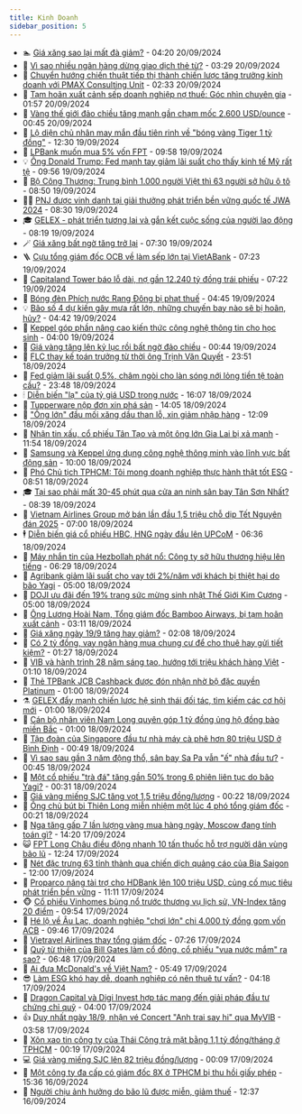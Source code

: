 ```yaml
---
title: Kinh Doanh
sidebar_position: 5
---
```


<!-- dantri-kinh-doanh:START -->
- 🏊 [Giá xăng sao lại mất đà giảm?](https://dantri.com.vn/kinh-doanh/gia-xang-sao-lai-mat-da-giam-20240920100818247.htm) - 04:20 20/09/2024
- 🦆 [Vì sao nhiều ngân hàng dừng giao dịch thẻ từ?](https://dantri.com.vn/kinh-doanh/vi-sao-nhieu-ngan-hang-dung-giao-dich-the-tu-20240920075110891.htm) - 03:29 20/09/2024
- 🦄 [Chuyển hướng chiến thuật tiếp thị thành chiến lược tăng trưởng kinh doanh với PMAX Consulting Unit](https://dantri.com.vn/kinh-doanh/chuyen-huong-chien-thuat-tiep-thi-thanh-chien-luoc-tang-truong-kinh-doanh-voi-pmax-consulting-unit-20240920091553340.htm) - 02:33 20/09/2024
- 🌝 [Tạm hoãn xuất cảnh sếp doanh nghiệp nợ thuế: Góc nhìn chuyên gia](https://dantri.com.vn/kinh-doanh/tam-hoan-xuat-canh-sep-doanh-nghiep-no-thue-goc-nhin-chuyen-gia-20240919161558974.htm) - 01:57 20/09/2024
- 💃 [Vàng thế giới đảo chiều tăng mạnh gần chạm mốc 2.600 USD/ounce](https://dantri.com.vn/kinh-doanh/vang-the-gioi-dao-chieu-tang-manh-gan-cham-moc-2600-usdounce-20240920071832991.htm) - 00:45 20/09/2024
- 🦏 [Lộ diện chủ nhân may mắn đầu tiên rinh về &quot;bóng vàng Tiger 1 tỷ đồng&quot;](https://dantri.com.vn/kinh-doanh/lo-dien-chu-nhan-may-man-dau-tien-rinh-ve-bong-vang-tiger-1-ty-dong-20240919171342317.htm) - 12:30 19/09/2024
- 🦩 [LPBank muốn mua 5% vốn FPT](https://dantri.com.vn/kinh-doanh/lpbank-muon-mua-5-von-fpt-20240919135448980.htm) - 09:58 19/09/2024
- 💡 [Ông Donald Trump: Fed mạnh tay giảm lãi suất cho thấy kinh tế Mỹ rất tệ](https://dantri.com.vn/kinh-doanh/ong-donald-trump-fed-manh-tay-giam-lai-suat-cho-thay-kinh-te-my-rat-te-20240919162120597.htm) - 09:56 19/09/2024
- 🌊 [Bộ Công Thương: Trung bình 1.000 người Việt thì 63 người sở hữu ô tô](https://dantri.com.vn/kinh-doanh/bo-cong-thuong-trung-binh-1000-nguoi-viet-thi-63-nguoi-so-huu-o-to-20240919153328285.htm) - 08:50 19/09/2024
- 🧑‍💻 [PNJ được vinh danh tại giải thưởng phát triển bền vững quốc tế JWA 2024](https://dantri.com.vn/kinh-doanh/pnj-duoc-vinh-danh-tai-giai-thuong-phat-trien-ben-vung-quoc-te-jwa-2024-20240919152550271.htm) - 08:30 19/09/2024
- 🎓 [GELEX - phát triển tương lai và gắn kết cuộc sống của người lao động](https://dantri.com.vn/kinh-doanh/gelex-phat-trien-tuong-lai-va-gan-ket-cuoc-song-cua-nguoi-lao-dong-20240919151553520.htm) - 08:19 19/09/2024
- 🪄 [Giá xăng bất ngờ tăng trở lại](https://dantri.com.vn/kinh-doanh/gia-xang-bat-ngo-tang-tro-lai-20240919142910206.htm) - 07:30 19/09/2024
- 🪜 [Cựu tổng giám đốc OCB về làm sếp lớn tại VietABank](https://dantri.com.vn/kinh-doanh/cuu-tong-giam-doc-ocb-ve-lam-sep-lon-tai-vietabank-20240919123212674.htm) - 07:23 19/09/2024
- 🦄 [Capitaland Tower báo lỗ dài, nợ gần 12.240 tỷ đồng trái phiếu](https://dantri.com.vn/kinh-doanh/capitaland-tower-bao-lo-dai-no-gan-12240-ty-dong-trai-phieu-20240919092721071.htm) - 07:22 19/09/2024
- 💯 [Bóng đèn Phích nước Rạng Đông bị phạt thuế](https://dantri.com.vn/kinh-doanh/bong-den-phich-nuoc-rang-dong-bi-phat-thue-20240919105528863.htm) - 04:45 19/09/2024
- 💡 [Bão số 4 dự kiến gây mưa rất lớn, những chuyến bay nào sẽ bị hoãn, hủy?](https://dantri.com.vn/kinh-doanh/bao-so-4-du-kien-gay-mua-rat-lon-nhung-chuyen-bay-nao-se-bi-hoan-huy-20240919112833901.htm) - 04:42 19/09/2024
- 🧰 [Keppel góp phần nâng cao kiến thức công nghệ thông tin cho học sinh](https://dantri.com.vn/kinh-doanh/keppel-gop-phan-nang-cao-kien-thuc-cong-nghe-thong-tin-cho-hoc-sinh-20240919104201800.htm) - 04:00 19/09/2024
- 🎊 [Giá vàng tăng lên kỷ lục rồi bất ngờ đảo chiều](https://dantri.com.vn/kinh-doanh/gia-vang-tang-len-ky-luc-roi-bat-ngo-dao-chieu-20240919000459727.htm) - 00:44 19/09/2024
- 🔭 [FLC thay kế toán trưởng từ thời ông Trịnh Văn Quyết](https://dantri.com.vn/kinh-doanh/flc-thay-ke-toan-truong-tu-thoi-ong-trinh-van-quyet-20240918165225222.htm) - 23:51 18/09/2024
- 💼 [Fed giảm lãi suất 0,5%, châm ngòi cho làn sóng nới lỏng tiền tệ toàn cầu?](https://dantri.com.vn/kinh-doanh/fed-giam-lai-suat-05-cham-ngoi-cho-lan-song-noi-long-tien-te-toan-cau-20240919020609470.htm) - 23:48 18/09/2024
- 🕯 [Diễn biến &quot;lạ&quot; của tỷ giá USD trong nước](https://dantri.com.vn/kinh-doanh/dien-bien-la-cua-ty-gia-usd-trong-nuoc-20240918124338347.htm) - 16:07 18/09/2024
- 🫣 [Tupperware nộp đơn xin phá sản](https://dantri.com.vn/kinh-doanh/tupperware-nop-don-xin-pha-san-20240918200523741.htm) - 14:05 18/09/2024
- 🤠 [&quot;Ông lớn&quot; đầu mối xăng dầu than lỗ, xin giảm nhập hàng](https://dantri.com.vn/kinh-doanh/ong-lon-dau-moi-xang-dau-than-lo-xin-giam-nhap-hang-20240918171019988.htm) - 12:09 18/09/2024
- 🌈 [Nhận tin xấu, cổ phiếu Tân Tạo và một ông lớn Gia Lai bị xả mạnh](https://dantri.com.vn/kinh-doanh/nhan-tin-xau-co-phieu-tan-tao-va-mot-ong-lon-gia-lai-bi-xa-manh-20240918174634863.htm) - 11:54 18/09/2024
- 🦅 [Samsung và Keppel ứng dụng công nghệ thông minh vào lĩnh vực bất động sản](https://dantri.com.vn/kinh-doanh/samsung-va-keppel-ung-dung-cong-nghe-thong-minh-vao-linh-vuc-bat-dong-san-20240918162125804.htm) - 10:00 18/09/2024
- 🌁 [Phó Chủ tịch TPHCM: Tôi mong doanh nghiệp thực hành thật tốt ESG](https://dantri.com.vn/kinh-doanh/pho-chu-tich-tphcm-toi-mong-doanh-nghiep-thuc-hanh-that-tot-esg-20240918145335403.htm) - 08:51 18/09/2024
- 🎓 [Tại sao phải mất 30-45 phút qua cửa an ninh sân bay Tân Sơn Nhất?](https://dantri.com.vn/kinh-doanh/tai-sao-phai-mat-30-45-phut-qua-cua-an-ninh-san-bay-tan-son-nhat-20240918142525465.htm) - 08:39 18/09/2024
- 📝 [Vietnam Airlines Group mở bán lần đầu 1,5 triệu chỗ dịp Tết Nguyên đán 2025](https://dantri.com.vn/kinh-doanh/vietnam-airlines-group-mo-ban-lan-dau-15-trieu-cho-dip-tet-nguyen-dan-2025-20240918115904731.htm) - 07:00 18/09/2024
- 🕴 [Diễn biến giá cổ phiếu HBC, HNG ngày đầu lên UPCoM](https://dantri.com.vn/kinh-doanh/dien-bien-gia-co-phieu-hbc-hng-ngay-dau-len-upcom-20240918131631993.htm) - 06:36 18/09/2024
- 🧰 [Máy nhắn tin của Hezbollah phát nổ: Công ty sở hữu thương hiệu lên tiếng](https://dantri.com.vn/kinh-doanh/may-nhan-tin-cua-hezbollah-phat-no-cong-ty-so-huu-thuong-hieu-len-tieng-20240918124008117.htm) - 06:29 18/09/2024
- 🤖 [Agribank giảm lãi suất cho vay tới 2%/năm với khách bị thiệt hại do bão Yagi](https://dantri.com.vn/kinh-doanh/agribank-giam-lai-suat-cho-vay-toi-2nam-voi-khach-bi-thiet-hai-do-bao-yagi-20240918111917833.htm) - 05:00 18/09/2024
- 🤠 [DOJI ưu đãi đến 19% trang sức mừng sinh nhật Thế Giới Kim Cương](https://dantri.com.vn/kinh-doanh/doji-uu-dai-den-19-trang-suc-mung-sinh-nhat-the-gioi-kim-cuong-20240918115312657.htm) - 05:00 18/09/2024
- 🌮 [Ông Lương Hoài Nam, Tổng giám đốc Bamboo Airways, bị tạm hoãn xuất cảnh](https://dantri.com.vn/kinh-doanh/ong-luong-hoai-nam-tong-giam-doc-bamboo-airways-bi-tam-hoan-xuat-canh-20240917171156870.htm) - 03:11 18/09/2024
- 🦄 [Giá xăng ngày 19/9 tăng hay giảm?](https://dantri.com.vn/kinh-doanh/gia-xang-ngay-199-tang-hay-giam-20240918085249717.htm) - 02:08 18/09/2024
- 👺 [Có 2 tỷ đồng, vay ngân hàng mua chung cư để cho thuê hay gửi tiết kiệm?](https://dantri.com.vn/kinh-doanh/co-2-ty-dong-vay-ngan-hang-mua-chung-cu-de-cho-thue-hay-gui-tiet-kiem-20240918011406835.htm) - 01:27 18/09/2024
- 🤗 [VIB và hành trình 28 năm sáng tạo, hướng tới triệu khách hàng Việt](https://dantri.com.vn/kinh-doanh/vib-va-hanh-trinh-28-nam-sang-tao-huong-toi-trieu-khach-hang-viet-20240918072915895.htm) - 01:10 18/09/2024
- 💪 [Thẻ TPBank JCB Cashback được đón nhận nhờ bộ đặc quyền Platinum](https://dantri.com.vn/kinh-doanh/the-tpbank-jcb-cashback-duoc-don-nhan-nho-bo-dac-quyen-platinum-20240917155411411.htm) - 01:00 18/09/2024
- ⚗️ [GELEX đẩy mạnh chiến lược hệ sinh thái đối tác, tìm kiếm các cơ hội mới](https://dantri.com.vn/kinh-doanh/gelex-day-manh-chien-luoc-he-sinh-thai-doi-tac-tim-kiem-cac-co-hoi-moi-20240917181703307.htm) - 01:00 18/09/2024
- 🧠 [Cán bộ nhân viên Nam Long quyên góp 1 tỷ đồng ủng hộ đồng bào miền Bắc](https://dantri.com.vn/kinh-doanh/can-bo-nhan-vien-nam-long-quyen-gop-1-ty-dong-ung-ho-dong-bao-mien-bac-20240918074941289.htm) - 01:00 18/09/2024
- 🗽 [Tập đoàn của Singapore đầu tư nhà máy cà phê hơn 80 triệu USD ở Bình Định](https://dantri.com.vn/kinh-doanh/tap-doan-cua-singapore-dau-tu-nha-may-ca-phe-hon-80-trieu-usd-o-binh-dinh-20240917180151144.htm) - 00:49 18/09/2024
- 🫣 [Vì sao sau gần 3 năm động thổ, sân bay Sa Pa vẫn &quot;ế&quot; nhà đầu tư?](https://dantri.com.vn/kinh-doanh/vi-sao-sau-gan-3-nam-dong-tho-san-bay-sa-pa-van-e-nha-dau-tu-20240918071620131.htm) - 00:45 18/09/2024
- 🫣 [Một cổ phiếu &quot;trà đá&quot; tăng gần 50% trong 6 phiên liên tục do bão Yagi?](https://dantri.com.vn/kinh-doanh/mot-co-phieu-tra-da-tang-gan-50-trong-6-phien-lien-tuc-do-bao-yagi-20240917214727073.htm) - 00:31 18/09/2024
- 🫣 [Giá vàng miếng SJC tăng vọt 1,5 triệu đồng/lượng](https://dantri.com.vn/kinh-doanh/gia-vang-mieng-sjc-tang-vot-15-trieu-dongluong-20240918072103128.htm) - 00:22 18/09/2024
- 💂 [Ông chủ bút bi Thiên Long miễn nhiệm một lúc 4 phó tổng giám đốc](https://dantri.com.vn/kinh-doanh/ong-chu-but-bi-thien-long-mien-nhiem-mot-luc-4-pho-tong-giam-doc-20240917221802597.htm) - 00:21 18/09/2024
- 💫 [Nga tăng gấp 7 lần lượng vàng mua hàng ngày, Moscow đang tính toán gì?](https://dantri.com.vn/kinh-doanh/nga-tang-gap-7-lan-luong-vang-mua-hang-ngay-moscow-dang-tinh-toan-gi-20240917191411840.htm) - 14:20 17/09/2024
- 😺 [FPT Long Châu điều động nhanh 10 tấn thuốc hỗ trợ người dân vùng bão lũ](https://dantri.com.vn/kinh-doanh/fpt-long-chau-dieu-dong-nhanh-10-tan-thuoc-ho-tro-nguoi-dan-vung-bao-lu-20240917191125390.htm) - 12:24 17/09/2024
- 🦆 [Nét đặc trưng 63 tỉnh thành qua chiến dịch quảng cáo của Bia Saigon](https://dantri.com.vn/kinh-doanh/net-dac-trung-63-tinh-thanh-qua-chien-dich-quang-cao-cua-bia-saigon-20240917151215751.htm) - 12:00 17/09/2024
- 👀 [Proparco nâng tài trợ cho HDBank lên 100 triệu USD, củng cố mục tiêu phát triển bền vững](https://dantri.com.vn/kinh-doanh/proparco-nang-tai-tro-cho-hdbank-len-100-trieu-usd-cung-co-muc-tieu-phat-trien-ben-vung-20240917180604514.htm) - 11:11 17/09/2024
- 🐵 [Cổ phiếu Vinhomes bùng nổ trước thương vụ lịch sử, VN-Index tăng 20 điểm](https://dantri.com.vn/kinh-doanh/co-phieu-vinhomes-bung-no-truoc-thuong-vu-lich-su-vn-index-tang-20-diem-20240917165039905.htm) - 09:54 17/09/2024
- 🤖 [Hé lộ về Âu Lạc, doanh nghiệp &quot;chơi lớn&quot; chi 4.000 tỷ đồng gom vốn ACB](https://dantri.com.vn/kinh-doanh/he-lo-ve-au-lac-doanh-nghiep-choi-lon-chi-4000-ty-dong-gom-von-acb-20240917163547511.htm) - 09:46 17/09/2024
- 💂 [Vietravel Airlines thay tổng giám đốc](https://dantri.com.vn/kinh-doanh/vietravel-airlines-thay-tong-giam-doc-20240917115029365.htm) - 07:26 17/09/2024
- 🦆 [Quỹ từ thiện của Bill Gates làm cổ đông, cổ phiếu &quot;vua nước mắm&quot; ra sao?](https://dantri.com.vn/kinh-doanh/quy-tu-thien-cua-bill-gates-lam-co-dong-co-phieu-vua-nuoc-mam-ra-sao-20240917132118488.htm) - 06:48 17/09/2024
- 🦅 [Ai đưa McDonald&#39;s về Việt Nam?](https://dantri.com.vn/kinh-doanh/ai-dua-mcdonalds-ve-viet-nam-20240917120023316.htm) - 05:49 17/09/2024
- 😎 [Làm ESG khó hay dễ, doanh nghiệp có nên thuê tư vấn?](https://dantri.com.vn/kinh-doanh/lam-esg-kho-hay-de-doanh-nghiep-co-nen-thue-tu-van-20240830080611977.htm) - 04:18 17/09/2024
- 🐎 [Dragon Capital và Digi Invest hợp tác mang đến giải pháp đầu tư chứng chỉ quỹ](https://dantri.com.vn/kinh-doanh/dragon-capital-va-digi-invest-hop-tac-mang-den-giai-phap-dau-tu-chung-chi-quy-20240917095256952.htm) - 04:00 17/09/2024
- 👍 [Duy nhất ngày 18/9, nhận vé Concert &quot;Anh trai say hi&quot; qua MyVIB](https://dantri.com.vn/kinh-doanh/duy-nhat-ngay-189-nhan-ve-concert-anh-trai-say-hi-qua-myvib-20240917105206492.htm) - 03:58 17/09/2024
- 🦒 [Xôn xao tin công ty của Thái Công trả mặt bằng 1,1 tỷ đồng/tháng ở TPHCM](https://dantri.com.vn/kinh-doanh/xon-xao-tin-cong-ty-cua-thai-cong-tra-mat-bang-11-ty-dongthang-o-tphcm-20240916200111609.htm) - 00:19 17/09/2024
- 💻 [Giá vàng miếng SJC lên 82 triệu đồng/lượng](https://dantri.com.vn/kinh-doanh/gia-vang-mieng-sjc-len-82-trieu-dongluong-20240917002643151.htm) - 00:09 17/09/2024
- 👺 [Một công ty đa cấp có giám đốc 8X ở TPHCM bị thu hồi giấy phép](https://dantri.com.vn/kinh-doanh/mot-cong-ty-da-cap-co-giam-doc-8x-o-tphcm-bi-thu-hoi-giay-phep-20240916165514678.htm) - 15:36 16/09/2024
- 🧐 [Người chịu ảnh hưởng do bão lũ được miễn, giảm thuế](https://dantri.com.vn/kinh-doanh/nguoi-chiu-anh-huong-do-bao-lu-duoc-mien-giam-thue-20240916175801644.htm) - 12:37 16/09/2024<!-- dantri-kinh-doanh:END -->

